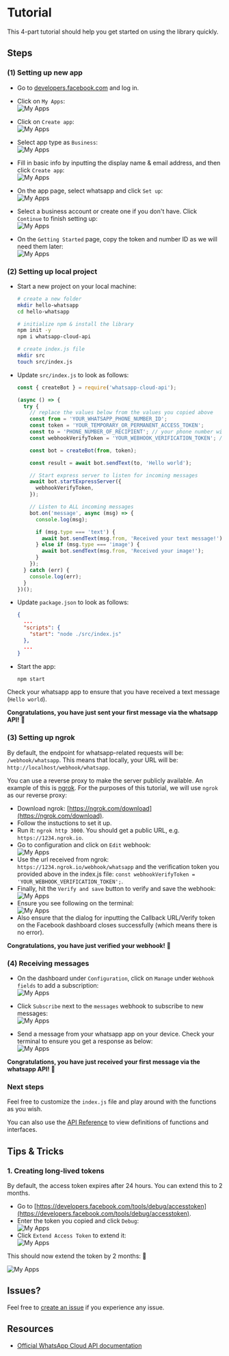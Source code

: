 # Tutorial

This 4-part tutorial should help you get started on using the library quickly.

## Steps

### (1) Setting up new app

- Go to [developers.facebook.com](https://developers.facebook.com/) and log in.

- Click on `My Apps`:<br>
![My Apps](./images/tutorial/my%20apps.png)

- Click on `Create app`:<br>
![My Apps](./images/tutorial/create%20app.png)

- Select app type as `Business`:<br>
![My Apps](./images/tutorial/select%20app%20type.png)

- Fill in basic info by inputting the display name & email address, and then click `Create app`:<br>
![My Apps](./images/tutorial/basic%20info.png)

- On the app page, select whatsapp and click `Set up`:<br>
![My Apps](./images/tutorial/select%20whatsapp.png)

- Select a business account or create one if you don't have. Click `Continue` to finish setting up:<br>
![My Apps](./images/tutorial/select%20business%20account.png)

- On the `Getting Started` page, copy the token and number ID as we will need them later:<br>
![My Apps](./images/tutorial/copy%20token%20and%20number.png)

### (2) Setting up local project

- Start a new project on your local machine:

  ```bash
  # create a new folder
  mkdir hello-whatsapp
  cd hello-whatsapp

  # initialize npm & install the library
  npm init -y
  npm i whatsapp-cloud-api

  # create index.js file
  mkdir src
  touch src/index.js
  ```

- Update `src/index.js` to look as follows:

  ```js
  const { createBot } = require('whatsapp-cloud-api');

  (async () => {
    try {
      // replace the values below from the values you copied above
      const from = 'YOUR_WHATSAPP_PHONE_NUMBER_ID';
      const token = 'YOUR_TEMPORARY_OR_PERMANENT_ACCESS_TOKEN';
      const to = 'PHONE_NUMBER_OF_RECIPIENT'; // your phone number without the leading '+'
      const webhookVerifyToken = 'YOUR_WEBHOOK_VERIFICATION_TOKEN'; // use a random value, e.g. 'bju#hfre@iu!e87328eiekjnfw'

      const bot = createBot(from, token);

      const result = await bot.sendText(to, 'Hello world');

      // Start express server to listen for incoming messages
      await bot.startExpressServer({
        webhookVerifyToken,
      });

      // Listen to ALL incoming messages
      bot.on('message', async (msg) => {
        console.log(msg);

        if (msg.type === 'text') {
          await bot.sendText(msg.from, 'Received your text message!');
        } else if (msg.type === 'image') {
          await bot.sendText(msg.from, 'Received your image!');
        }
      });
    } catch (err) {
      console.log(err);
    }
  })();
  ```

- Update `package.json` to look as follows:

  ```json
  {
    ...
    "scripts": {
      "start": "node ./src/index.js"
    },
    ...
  }

  ```

- Start the app:

  ```bash
  npm start
  ```

Check your whatsapp app to ensure that you have received a text message (`Hello world`).

**Congratulations, you have just sent your first message via the whatsapp API!** 🎉

### (3) Setting up ngrok

By default, the endpoint for whatsapp-related requests will be: `/webhook/whatsapp`.
This means that locally, your URL will be: `http://localhost/webhook/whatsapp`.

You can use a reverse proxy to make the server publicly available. An example of this is [ngrok](https://ngrok.com/download). For the purposes of this tutorial, we will use `ngrok` as our reverse proxy:

- Download ngrok: [https://ngrok.com/download](https://ngrok.com/download).
- Follow the instuctions to set it up.
- Run it: `ngrok http 3000`. You should get a public URL, e.g. `https://1234.ngrok.io`.
- Go to configuration and click on `Edit` webhook:<br>
![My Apps](./images/tutorial/configuration.png)
- Use the url received from ngrok: `https://1234.ngrok.io/webhook/whatsapp` and the verification token you provided above in the index.js file: `const webhookVerifyToken = 'YOUR_WEBHOOK_VERIFICATION_TOKEN';`.
- Finally, hit the `Verify and save` button to verify and save the webhook:<br>
![My Apps](./images/tutorial/verify%20webhook.png)
- Ensure you see following on the terminal:<br>
![My Apps](./images/tutorial/verified%20webhook.png)
- Also ensure that the dialog for inputting the Callback URL/Verify token on the Facebook dashboard closes successfully (which means there is no error).

**Congratulations, you have just verified your webhook!** 🎉

### (4) Receiving messages

- On the dashboard under `Configuration`, click on `Manage` under `Webhook fields` to add a subscription:<br>
![My Apps](./images/tutorial/manage%20webhook.png)

- Click `Subscribe` next to the `messages` webhook to subscribe to new messages:<br>
![My Apps](./images/tutorial/subscribe.png)
- Send a message from your whatsapp app on your device. Check your terminal to ensure you get a response as below:<br>
![My Apps](./images/tutorial/received%20message.png)

**Congratulations, you have just received your first message via the whatsapp API!** 🎉

### Next steps

Feel free to customize the `index.js` file and play around with the functions as you wish.

You can also use the [API Reference](./API.md) to view definitions of functions and interfaces.

## Tips & Tricks

### 1. Creating long-lived tokens

By default, the access token expires after 24 hours. You can extend this to 2 months.

- Go to [https://developers.facebook.com/tools/debug/accesstoken](https://developers.facebook.com/tools/debug/accesstoken).
- Enter the token you copied and click `Debug`:<br>
![My Apps](./images/tutorial/debug%20token.png)
- Click `Extend Access Token` to extend it:<br>
![My Apps](./images/tutorial/extend%20token.png)

This should now extend the token by 2 months: 🎉

![My Apps](./images/tutorial/extended%20token.png)

## Issues?

Feel free to [create an issue](https://github.com/tawn33y/whatsapp-cloud-api/issues) if you experience any issue.

## Resources

- [Official WhatsApp Cloud API documentation](https://developers.facebook.com/docs/whatsapp/cloud-api/)
